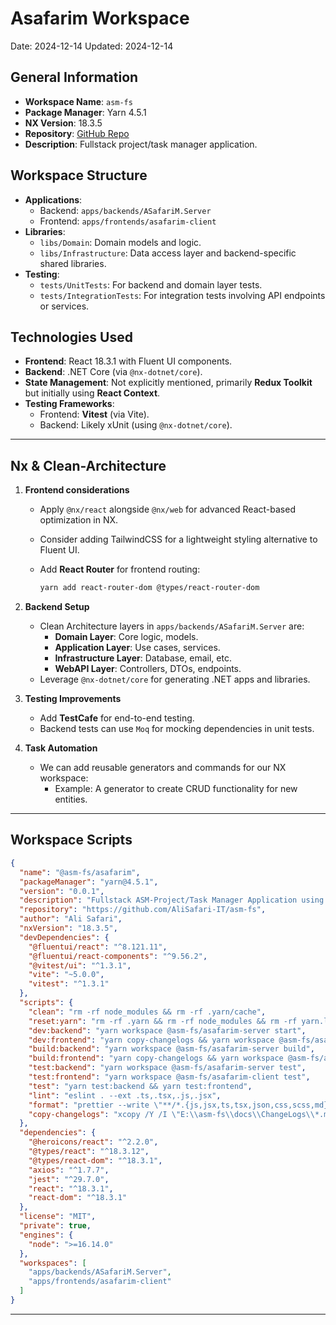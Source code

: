 # Asafarim Workspace

Date: 2024-12-14
Updated: 2024-12-14


## **General Information**

- **Workspace Name**: `asm-fs`
- **Package Manager**: Yarn 4.5.1
- **NX Version**: 18.3.5
- **Repository**: [GitHub Repo](https://github.com/AliSafari-IT/asm-fs)
- **Description**: Fullstack project/task manager application.

## **Workspace Structure**

- **Applications**:
  - Backend: `apps/backends/ASafariM.Server`
  - Frontend: `apps/frontends/asafarim-client`
- **Libraries**:
  - `libs/Domain`: Domain models and logic.
  - `libs/Infrastructure`: Data access layer and backend-specific shared libraries.
- **Testing**:
  - `tests/UnitTests`: For backend and domain layer tests.
  - `tests/IntegrationTests`: For integration tests involving API endpoints or services.

## **Technologies Used**

- **Frontend**: React 18.3.1 with Fluent UI components.
- **Backend**: .NET Core (via `@nx-dotnet/core`).
- **State Management**: Not explicitly mentioned, primarily **Redux Toolkit** but initially using **React Context**.
- **Testing Frameworks**:
  - Frontend: **Vitest** (via Vite).
  - Backend: Likely xUnit (using `@nx-dotnet/core`).

---

## **Nx & Clean-Architecture**

1. **Frontend considerations**

   - Apply `@nx/react` alongside `@nx/web` for advanced React-based optimization in NX.
   - Consider adding TailwindCSS for a lightweight styling alternative to Fluent UI.
   - Add **React Router** for frontend routing:

     ```bash
     yarn add react-router-dom @types/react-router-dom
     ```

2. **Backend Setup**

   - Clean Architecture layers in `apps/backends/ASafariM.Server` are:
       - **Domain Layer**: Core logic, models.
       - **Application Layer**: Use cases, services.
       - **Infrastructure Layer**: Database, email, etc.
       - **WebAPI Layer**: Controllers, DTOs, endpoints.
   - Leverage `@nx-dotnet/core` for generating .NET apps and libraries.

3. **Testing Improvements**

   - Add **TestCafe** for end-to-end testing.
   - Backend tests can use `Moq` for mocking dependencies in unit tests.

4. **Task Automation**
   - We can add reusable generators and commands for our NX workspace:
     - Example: A generator to create CRUD functionality for new entities.

---

## **Workspace Scripts**

```json
{
  "name": "@asm-fs/asafarim",
  "packageManager": "yarn@4.5.1",
  "version": "0.0.1",
  "description": "Fullstack ASM-Project/Task Manager Application using NX Workspace",
  "repository": "https://github.com/AliSafari-IT/asm-fs",
  "author": "Ali Safari",
  "nxVersion": "18.3.5",
  "devDependencies": {
    "@fluentui/react": "^8.121.11",
    "@fluentui/react-components": "^9.56.2",
    "@vitest/ui": "^1.3.1",
    "vite": "~5.0.0",
    "vitest": "^1.3.1"
  },
  "scripts": {
    "clean": "rm -rf node_modules && rm -rf .yarn/cache",
    "reset:yarn": "rm -rf .yarn && rm -rf node_modules && rm -rf yarn.lock && yarn install",
    "dev:backend": "yarn workspace @asm-fs/asafarim-server start",
    "dev:frontend": "yarn copy-changelogs && yarn workspace @asm-fs/asafarim-client dev",
    "build:backend": "yarn workspace @asm-fs/asafarim-server build",
    "build:frontend": "yarn copy-changelogs && yarn workspace @asm-fs/asafarim-client build",
    "test:backend": "yarn workspace @asm-fs/asafarim-server test",
    "test:frontend": "yarn workspace @asm-fs/asafarim-client test",
    "test": "yarn test:backend && yarn test:frontend",
    "lint": "eslint . --ext .ts,.tsx,.js,.jsx",
    "format": "prettier --write \"**/*.{js,jsx,ts,tsx,json,css,scss,md}\"",
    "copy-changelogs": "xcopy /Y /I \"E:\\asm-fs\\docs\\ChangeLogs\\*.md\" \"E:\\asm-fs\\apps\\frontends\\asafarim-client\\src\\pages\\Changelog\\changelogMds\""
  },
  "dependencies": {
    "@heroicons/react": "^2.2.0",
    "@types/react": "^18.3.12",
    "@types/react-dom": "^18.3.1",
    "axios": "^1.7.7",
    "jest": "^29.7.0",
    "react": "^18.3.1",
    "react-dom": "^18.3.1"
  },
  "license": "MIT",
  "private": true,
  "engines": {
    "node": ">=16.14.0"
  },
  "workspaces": [
    "apps/backends/ASafariM.Server",
    "apps/frontends/asafarim-client"
  ]
}

```

---
